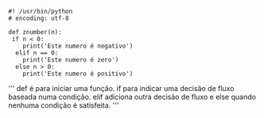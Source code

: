     #! /usr/bin/python
    # encoding: utf-8

    def znumber(n):
     if n < 0:
        print('Este numero é negativo')
      elif n == 0:
        print('Este numero é zero')
      else n > 0:
        print('Este numero é positivo')

'''
def é para iniciar uma função.
if para indicar uma decisão de fluxo baseada numa condição.
elif adiciona outra decisão de fluxo e else quando nenhuma 
condição é satisfeita.
'''
